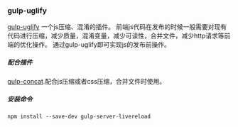 ### gulp-uglify

[gulp-uglify](https://www.npmjs.com/package/gulp-uglify) 一个js压缩、混淆的插件。
前端js代码在发布的时候一般需要对现有代码进行压缩，减少质量，混淆变量，减少可读性，合并文件，减少http请求等前端的优化操作。
通过gulp-uglify即可实现js的发布前操作。

##### 配合插件

[gulp-concat](https://www.npmjs.com/package/gulp-concat).配合js压缩或者css压缩，合并文件时使用。

##### 安装命令

```
npm install --save-dev gulp-server-livereload
```